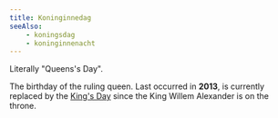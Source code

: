 ```yaml
---
title: Koninginnedag
seeAlso:
    - koningsdag
    - koninginnenacht
---
```


Literally "Queens's Day".

The birthday of the ruling queen. Last occurred in **2013**, is currently replaced by the [King's Day](/glossary/koningsdag) since the King Willem Alexander is on the throne.

<!--more-->
